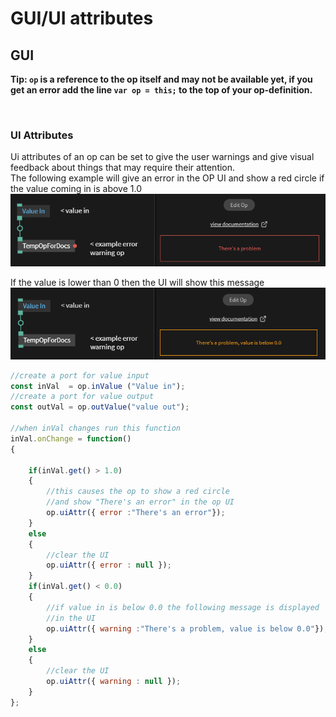 # GUI/UI attributes

## GUI

**Tip: `op` is a reference to the op itself and may not be available yet, if you get an error add the line `var op = this;` to the top of your op-definition.**

<br>

### UI Attributes

Ui attributes of an op can be set to give the user warnings and give visual feedback about things that may require their attention.
<br>
The following example will give an error in the OP UI and show a red circle if the value coming in is above 1.0
![Button](img/dev_gui_ui_attributes_error_message.png)
<br>

If the value is lower than 0 then the UI will show this message
![Button](img/dev_gui_ui_attributes_warning_message.png)
<br>

```javascript
//create a port for value input
const inVal  = op.inValue ("Value in");
//create a port for value output
const outVal = op.outValue("value out");

//when inVal changes run this function
inVal.onChange = function()
{
	
    if(inVal.get() > 1.0)
    {
    	//this causes the op to show a red circle
    	//and show "There's an error" in the op UI
        op.uiAttr({ error :"There's an error"});
    }
    else
    {
    	//clear the UI 
        op.uiAttr({ error : null });
    }
    if(inVal.get() < 0.0)
    {
    	//if value in is below 0.0 the following message is displayed 
    	//in the UI
        op.uiAttr({ warning :"There's a problem, value is below 0.0"});
    }
    else
    {
    	//clear the UI 
        op.uiAttr({ warning : null });
    }
};
```


